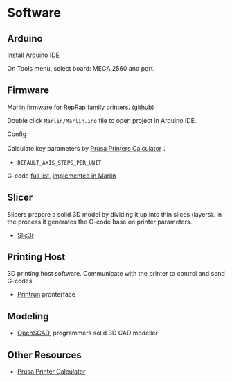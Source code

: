 # Software

## Arduino

Install [Arduino IDE](https://www.arduino.cc/)

On Tools menu, select board: MEGA 2560 and port. 

## Firmware

[Marlin](http://marlinfw.org/) firmware for RepRap family printers. ([github](https://github.com/MarlinFirmware/Marlin))

Double click `Marlin/Marlin.ino` file to open project in Arduino IDE.

Config

Calculate key parameters by [Prusa Printers Calculator](https://www.prusaprinters.org/calculator/)：

* `DEFAULT_AXIS_STEPS_PER_UNIT` 

G-code [full list](http://reprap.org/wiki/G-code), [implemented in Marlin](http://marlinfw.org/meta/gcode/)

## Slicer 

Slicers prepare a solid 3D model by dividing it up into thin slices (layers). In the process it generates the G-code base on printer parameters.

* [Slic3r](http://slic3r.org/)

## Printing Host

3D printing host software. Communicate with the printer to control and send G-codes.

* [Printrun](https://github.com/kliment/Printrun) pronterface

## Modeling

* [OpenSCAD](http://www.openscad.org/), programmers solid 3D CAD modeller

## Other Resources

* [Prusa Printer Calculator](https://www.prusaprinters.org/calculator/)

